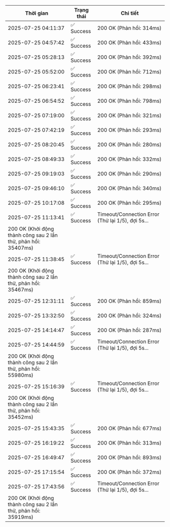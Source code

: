 | Thời gian | Trạng thái | Chi tiết |
|---|---|---|
| 2025-07-25 04:11:37 | ✅ Success | 200 OK (Phản hồi: 314ms) |
| 2025-07-25 04:57:42 | ✅ Success | 200 OK (Phản hồi: 433ms) |
| 2025-07-25 05:28:13 | ✅ Success | 200 OK (Phản hồi: 392ms) |
| 2025-07-25 05:52:00 | ✅ Success | 200 OK (Phản hồi: 712ms) |
| 2025-07-25 06:23:41 | ✅ Success | 200 OK (Phản hồi: 298ms) |
| 2025-07-25 06:54:52 | ✅ Success | 200 OK (Phản hồi: 798ms) |
| 2025-07-25 07:19:00 | ✅ Success | 200 OK (Phản hồi: 321ms) |
| 2025-07-25 07:42:19 | ✅ Success | 200 OK (Phản hồi: 293ms) |
| 2025-07-25 08:20:45 | ✅ Success | 200 OK (Phản hồi: 280ms) |
| 2025-07-25 08:49:33 | ✅ Success | 200 OK (Phản hồi: 332ms) |
| 2025-07-25 09:19:03 | ✅ Success | 200 OK (Phản hồi: 290ms) |
| 2025-07-25 09:46:10 | ✅ Success | 200 OK (Phản hồi: 340ms) |
| 2025-07-25 10:17:08 | ✅ Success | 200 OK (Phản hồi: 295ms) |
| 2025-07-25 11:13:41 | ✅ Success | Timeout/Connection Error (Thử lại 1/5), đợi 5s...
200 OK (Khởi động thành công sau 2 lần thử, phản hồi: 35407ms) |
| 2025-07-25 11:38:45 | ✅ Success | Timeout/Connection Error (Thử lại 1/5), đợi 5s...
200 OK (Khởi động thành công sau 2 lần thử, phản hồi: 35467ms) |
| 2025-07-25 12:31:11 | ✅ Success | 200 OK (Phản hồi: 859ms) |
| 2025-07-25 13:32:50 | ✅ Success | 200 OK (Phản hồi: 324ms) |
| 2025-07-25 14:14:47 | ✅ Success | 200 OK (Phản hồi: 287ms) |
| 2025-07-25 14:44:59 | ✅ Success | Timeout/Connection Error (Thử lại 1/5), đợi 5s...
200 OK (Khởi động thành công sau 2 lần thử, phản hồi: 55980ms) |
| 2025-07-25 15:16:39 | ✅ Success | Timeout/Connection Error (Thử lại 1/5), đợi 5s...
200 OK (Khởi động thành công sau 2 lần thử, phản hồi: 35452ms) |
| 2025-07-25 15:43:35 | ✅ Success | 200 OK (Phản hồi: 677ms) |
| 2025-07-25 16:19:22 | ✅ Success | 200 OK (Phản hồi: 313ms) |
| 2025-07-25 16:49:47 | ✅ Success | 200 OK (Phản hồi: 893ms) |
| 2025-07-25 17:15:54 | ✅ Success | 200 OK (Phản hồi: 372ms) |
| 2025-07-25 17:43:56 | ✅ Success | Timeout/Connection Error (Thử lại 1/5), đợi 5s...
200 OK (Khởi động thành công sau 2 lần thử, phản hồi: 35919ms) |
